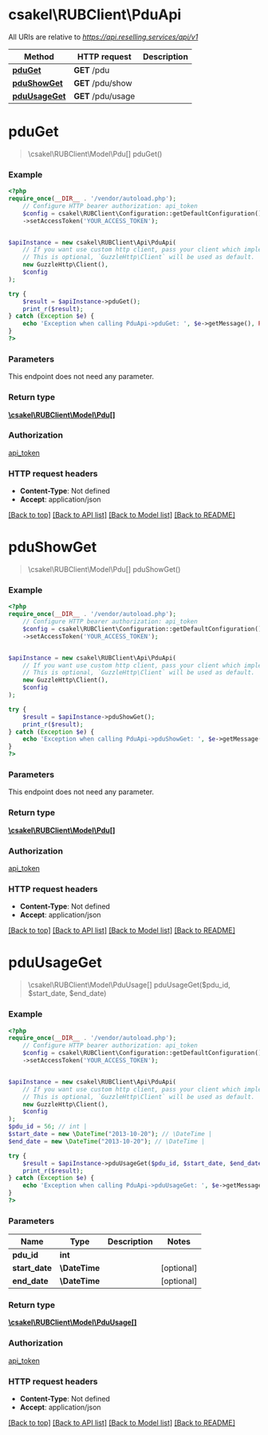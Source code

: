 # csakel\RUBClient\PduApi

All URIs are relative to *https://api.reselling.services/api/v1*

Method | HTTP request | Description
------------- | ------------- | -------------
[**pduGet**](PduApi.md#pduget) | **GET** /pdu | 
[**pduShowGet**](PduApi.md#pdushowget) | **GET** /pdu/show | 
[**pduUsageGet**](PduApi.md#pduusageget) | **GET** /pdu/usage | 

# **pduGet**
> \csakel\RUBClient\Model\Pdu[] pduGet()



### Example
```php
<?php
require_once(__DIR__ . '/vendor/autoload.php');
    // Configure HTTP bearer authorization: api_token
    $config = csakel\RUBClient\Configuration::getDefaultConfiguration()
    ->setAccessToken('YOUR_ACCESS_TOKEN');


$apiInstance = new csakel\RUBClient\Api\PduApi(
    // If you want use custom http client, pass your client which implements `GuzzleHttp\ClientInterface`.
    // This is optional, `GuzzleHttp\Client` will be used as default.
    new GuzzleHttp\Client(),
    $config
);

try {
    $result = $apiInstance->pduGet();
    print_r($result);
} catch (Exception $e) {
    echo 'Exception when calling PduApi->pduGet: ', $e->getMessage(), PHP_EOL;
}
?>
```

### Parameters
This endpoint does not need any parameter.

### Return type

[**\csakel\RUBClient\Model\Pdu[]**](../Model/Pdu.md)

### Authorization

[api_token](../../README.md#api_token)

### HTTP request headers

 - **Content-Type**: Not defined
 - **Accept**: application/json

[[Back to top]](#) [[Back to API list]](../../README.md#documentation-for-api-endpoints) [[Back to Model list]](../../README.md#documentation-for-models) [[Back to README]](../../README.md)

# **pduShowGet**
> \csakel\RUBClient\Model\Pdu[] pduShowGet()



### Example
```php
<?php
require_once(__DIR__ . '/vendor/autoload.php');
    // Configure HTTP bearer authorization: api_token
    $config = csakel\RUBClient\Configuration::getDefaultConfiguration()
    ->setAccessToken('YOUR_ACCESS_TOKEN');


$apiInstance = new csakel\RUBClient\Api\PduApi(
    // If you want use custom http client, pass your client which implements `GuzzleHttp\ClientInterface`.
    // This is optional, `GuzzleHttp\Client` will be used as default.
    new GuzzleHttp\Client(),
    $config
);

try {
    $result = $apiInstance->pduShowGet();
    print_r($result);
} catch (Exception $e) {
    echo 'Exception when calling PduApi->pduShowGet: ', $e->getMessage(), PHP_EOL;
}
?>
```

### Parameters
This endpoint does not need any parameter.

### Return type

[**\csakel\RUBClient\Model\Pdu[]**](../Model/Pdu.md)

### Authorization

[api_token](../../README.md#api_token)

### HTTP request headers

 - **Content-Type**: Not defined
 - **Accept**: application/json

[[Back to top]](#) [[Back to API list]](../../README.md#documentation-for-api-endpoints) [[Back to Model list]](../../README.md#documentation-for-models) [[Back to README]](../../README.md)

# **pduUsageGet**
> \csakel\RUBClient\Model\PduUsage[] pduUsageGet($pdu_id, $start_date, $end_date)



### Example
```php
<?php
require_once(__DIR__ . '/vendor/autoload.php');
    // Configure HTTP bearer authorization: api_token
    $config = csakel\RUBClient\Configuration::getDefaultConfiguration()
    ->setAccessToken('YOUR_ACCESS_TOKEN');


$apiInstance = new csakel\RUBClient\Api\PduApi(
    // If you want use custom http client, pass your client which implements `GuzzleHttp\ClientInterface`.
    // This is optional, `GuzzleHttp\Client` will be used as default.
    new GuzzleHttp\Client(),
    $config
);
$pdu_id = 56; // int | 
$start_date = new \DateTime("2013-10-20"); // \DateTime | 
$end_date = new \DateTime("2013-10-20"); // \DateTime | 

try {
    $result = $apiInstance->pduUsageGet($pdu_id, $start_date, $end_date);
    print_r($result);
} catch (Exception $e) {
    echo 'Exception when calling PduApi->pduUsageGet: ', $e->getMessage(), PHP_EOL;
}
?>
```

### Parameters

Name | Type | Description  | Notes
------------- | ------------- | ------------- | -------------
 **pdu_id** | **int**|  |
 **start_date** | **\DateTime**|  | [optional]
 **end_date** | **\DateTime**|  | [optional]

### Return type

[**\csakel\RUBClient\Model\PduUsage[]**](../Model/PduUsage.md)

### Authorization

[api_token](../../README.md#api_token)

### HTTP request headers

 - **Content-Type**: Not defined
 - **Accept**: application/json

[[Back to top]](#) [[Back to API list]](../../README.md#documentation-for-api-endpoints) [[Back to Model list]](../../README.md#documentation-for-models) [[Back to README]](../../README.md)

